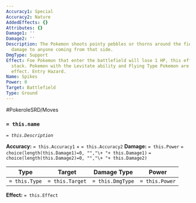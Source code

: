 ```yaml
---
Accuracy1: Special
Accuracy2: Nature
AddedEffects: {}
Attributes: {}
Damage1: ''
Damage2: ''
Description: The Pokemon shoots pointy pebbles or thorns around the field that deal
  damage to anyone coming from that side.
DmgType: Support
Effect: Foe Pokemon that enter the battlefield will lose 1 HP, this effect does not
  stack. Pokemon with the Levitate ability and Flying Type Pokemon are immune to this
  effect. Entry Hazard.
Name: Spikes
Power: 0
Target: Battlefield
Type: Ground
---
```


#PokeroleSRD/Moves

### `= this.name` 
*`= this.Description`*

**Accuracy:** `= this.Accuracy1` + `= this.Accuracy2`
**Damage:** `= this.Power` `= choice(length(this.Damage1)=0, "","\+ "+ this.Damage1)` `= choice(length(this.Damage2)=0, "","\+ "+ this.Damage2)`

| Type          | Target          | Damage Type          | Power          |
| ------------- | --------------- | ---------------- | -------------- |
| `= this.Type` | `= this.Target` | `= this.DmgType` | `= this.Power` | 

**Effect:** `= this.Effect`